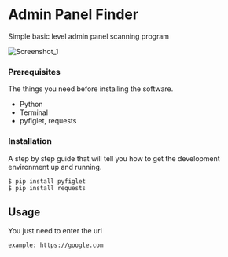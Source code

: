 # Admin Panel Finder

Simple basic level admin panel scanning program

![Screenshot_1](https://user-images.githubusercontent.com/32311900/220093865-03161df1-887e-4232-8c32-877444f78317.png)

### Prerequisites

The things you need before installing the software.

* Python
* Terminal
* pyfiglet, requests

### Installation

A step by step guide that will tell you how to get the development environment up and running.

```
$ pip install pyfiglet
$ pip install requests
```

## Usage

You just need to enter the url

```
example: https://google.com
```


